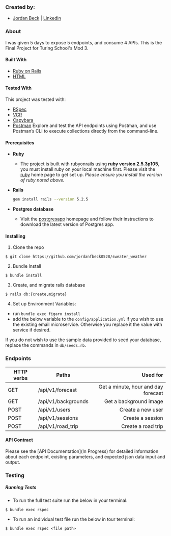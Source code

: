 ### Created by:
- [Jordan Beck](https://github.com/jordanfbeck0528) | [LinkedIn](https://www.linkedin.com/in/jordan-f-beck/)

### About

I was given 5 days to expose 5 endpoints, and consume 4 APIs. This is the Final Project for Turing School's Mod 3. 

#### Built With
* [Ruby on Rails](https://rubyonrails.org)
* [HTML](https://html.com)

#### Tested With
This project was tested with:
* [RSpec](https://rspec.info/)
* [VCR](https://github.com/vcr/vcr)
* [Capybara](https://github.com/teamcapybara/capybara)
* [Postman](https://www.postman.com/) Explore and test the API endpoints using Postman, and use Postman’s CLI to execute collections directly from the command-line.


#### Prerequisites

* __Ruby__

  - The project is built with rubyonrails using __ruby version 2.5.3p105__, you must install ruby on your local machine first. Please visit the [ruby](https://www.ruby-lang.org/en/documentation/installation/) home page to get set up. _Please ensure you install the version of ruby noted above._

* __Rails__
  ```sh
  gem install rails --version 5.2.5
  ```

* __Postgres database__
  - Visit the [postgresapp](https://postgresapp.com/downloads.html) homepage and follow their instructions to download the latest version of Postgres app.

#### Installing

1. Clone the repo
  ```
  $ git clone https://github.com/jordanfbeck0528/sweater_weather
  ```

2. Bundle Install
  ```
  $ bundle install
  ```

3. Create, and migrate rails database
  ```
  $ rails db:{create,migrate}
  ```

4. Set up Environment Variables:
  - run `bundle exec figaro install`
  - add the below variable to the `config/application.yml` if you wish to use the existing email microservice. Otherwise you replace it the value with service if desired.


  If you do not wish to use the sample data provided to seed your database, replace the commands in `db/seeds.rb`.

### Endpoints
| HTTP verbs | Paths  | Used for |
| ---------- | ------ | --------:|
| GET | /api/v1/forecast | Get a minute, hour and day forecast |
| GET | /api/v1/backgrounds  | Get a background image |
| POST | /api/v1/users  | Create a new user |
| POST | /api/v1/sessions  | Create a session |
| POST | /api/v1/road_trip | Create a road trip |


#### API Contract
Please see the [API Documentation](In Progress) for detailed information about each endpoint, existing parameters, and expected json data input and output.


### Testing
##### Running Tests
- To run the full test suite run the below in your terminal:
```
$ bundle exec rspec
```
- To run an individual test file run the below in tour terminal:
```
$ bundle exec rspec <file path>
```

